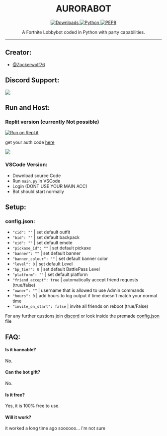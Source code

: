 
<h1 align="center">AURORABOT</h1>

<p align="center">
    <a href="[https://pepy.tech/project/aurorabot]" align="center">
        <img alt="Downloads" src="https://pepy.tech/badge/aurorabot">
    </a>
    <a href="https://www.python.org/downloads/release/python-361/" align="center">
        <img alt="Python" src="https://img.shields.io/badge/python-3.6%20%7C%203.7%20%7C%203.8-blue">
    </a>
    <a href="https://www.python.org/dev/peps/pep-0008/" align="center">
        <img alt="PEP8" src="https://img.shields.io/badge/PEP8-compliant-brightgreen.svg">
    </a>
</p>

<p align="center">A Fortnite Lobbybot coded in Python with party capabilities.</p>

---


## Creator:

- [@Zockerwolf76](https://www.github.com/zockerwolf76)


## Discord Support:
<a href="https://dsc.gg/zockerwolf"><img src="https://discordapp.com/api/guilds/886301340471545866/widget.png?style=banner2"></a>

## Run and Host:

### Replit version (currently Not possible)

[![Run on Repl.it](https://repl.it/badge/github/zockerwolf76/auroralobbybot)](https://repl.it/github/zockerwolf76/AuroraLobbybot)

get your auth code [here](https://www.epicgames.com/id/logout?redirectUrl=https%3A//www.epicgames.com/id/login%3FredirectUrl%3Dhttps%253A%252F%252Fwww.epicgames.com%252Fid%252Fapi%252Fredirect%253FclientId%253D3446cd72694c4a4485d81b77adbb2141%2526responseType%253Dcode)

![](https://user-images.githubusercontent.com/67612861/174479232-b1325b22-24f1-4036-981f-0ccb98fc1fc2.png)


### VSCode Version:

- Download source Code
- Run ```main.py``` in VSCode
- Login (DONT USE YOUR MAIN ACC)
- Bot should start normally


## Setup:


### config.json:

- ```"cid": ""```                  |  set default outfit
- ```"bid": ""```                  |  set default backpack
- ```"eid": ""```                  |  set default emote
- ```"pickaxe_id": ""```           |  set default pickaxe
- ```"banner": ""```               |  set default banner
-  ```"banner_colour": ""```       |  set default banner color
-  ```"level": 0```                |  set default Level
-  ```"bp_tier": 0```              |  set default BattlePass Level 
-  ```"platform": ""```            |  set default platform
-  ```"friend_accept": true```     |  automatically accept friend requests (true/false)
-  ```"owner": ""```               |  username that is allowed to use Admin commands
-  ```"hours": 0```                |  add hours to log output if time doesn't match your normal time
-  ```"invite_on_start": false```  |  invite all friends on reboot (true/False)

For any further qustions join [discord](https://github.com/Zockerwolf76/aurorabots/blob/main/README.md#discord-support) or look inside the premade [config.json](https://github.com/Zockerwolf76/aurorabots/blob/main/config.json) file



## FAQ:

#### Is it bannable?

No.

#### Can the bot gift?

No.

#### Is it free?

Yes, it is 100% free to use.

#### Will it work?

it worked a long time ago soooooo... i'm not sure

